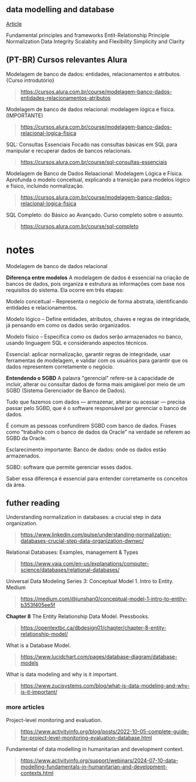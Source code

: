 ## data modelling and database

[Article](https://www.activityinfo.org/blog/posts/2024-10-21-a-guide-to-data-modelling-key-principles-and-design-considerations.html)

Fundamental principles and frameworks
    Entit-Relationship Principle
    Normalization
    Data Integrity
    Scalabity and Flexibility
    Simplicity and Clarity

## (PT-BR) Cursos relevantes Alura
Modelagem de banco de dados: entidades, relacionamentos e atributos. {Curso introdutório}
> https://cursos.alura.com.br/course/modelagem-banco-dados-entidades-relacionamentos-atributos

Modelagem de banco de dados relacional: modelagem lógica e física. (IMPORTANTE)
> https://cursos.alura.com.br/course/modelagem-banco-dados-relacional-logica-fisica

SQL: Consultas Essenciais
Focado nas consultas básicas em SQL para manipular e recuperar dados de bancos relacionais.
> https://cursos.alura.com.br/course/sql-consultas-essenciais

Modelagem de Banco de Dados Relaacional: Modelagem Lógica e Física.
Aprofunda o modelo conceitual, explicando a transição para modelos lógico e físico, incluindo normalização.
> https://cursos.alura.com.br/course/modelagem-banco-dados-relacional-logica-fisica

SQL Completo: do Básico ao Avançado.
Curso completo sobre o assunto.
> https://cursos.alura.com.br/course/sql-completo

# notes

Modelagem de banco de dados relacional

**Diferença entre modelos**
A modelagem de dados é essencial na criação de bancos de dados, pois organiza e estrutura as informações com base nos requisitos do sistema. Ela ocorre em três etapas:

Modelo conceitual – Representa o negócio de forma abstrata, identificando entidades e relacionamentos.

Modelo lógico – Define entidades, atributos, chaves e regras de integridade, já pensando em como os dados serão organizados.

Modelo físico – Especifica como os dados serão armazenados no banco, usando linguagem SQL e considerando aspectos técnicos.

Essencial: aplicar normalização, garantir regras de integridade, usar ferramentas de modelagem, e validar com os usuários para garantir que os dados representem corretamente o negócio.


**Entendendo o SGBD**
A palavra "gerencial" refere-se à capacidade de incluir, alterar ou consultar dados de forma mais amigável por meio de um SGBD (Sistema Gerenciador de Banco de Dados).

Tudo que fazemos com dados — armazenar, alterar ou acessar — precisa passar pelo SGBD, que é o software responsável por gerenciar o banco de dados.

É comum as pessoas confundirem SGBD com banco de dados. Frases como “trabalho com o banco de dados da Oracle” na verdade se referem ao SGBD da Oracle.

Esclarecimento importante:
Banco de dados: onde os dados estão armazenados.

SGBD: software que permite gerenciar esses dados.

Saber essa diferença é essencial para entender corretamente os conceitos da área.




## futher reading

Understanding normalization in databases: a crucial step in data organization.
> https://www.linkedin.com/pulse/understanding-normalization-databases-crucial-step-data-organization-dwnwc/

Relational Databases: Examples, management & Types
> https://www.vaia.com/en-us/explanations/computer-science/databases/relational-databases/

Universal Data Modeling Series 3: Conceptual Model 1. Intro to Entity. Medium
> https://medium.com/@junshan0/conceptual-model-1-intro-to-entity-b353f405ee5f

**Chapter 8** The Entity Relationship Data Model. Pressbooks.
> https://opentextbc.ca/dbdesign01/chapter/chapter-8-entity-relationship-model/

What is a Database Model.
> https://www.lucidchart.com/pages/database-diagram/database-models

What is data modeling and why is it important.
> https://www.zucisystems.com/blog/what-is-data-modeling-and-why-is-it-important/


### more articles
Project-level monitoring and evaluation.
> https://www.activityinfo.org/blog/posts/2022-10-05-complete-guide-for-project-level-monitoring-evaluation-database.html

Fundamental of data modelling in humanitarian and development context.
> https://www.activityinfo.org/support/webinars/2024-07-10-data-modelling-fundamentals-in-humanitarian-and-development-contexts.html

